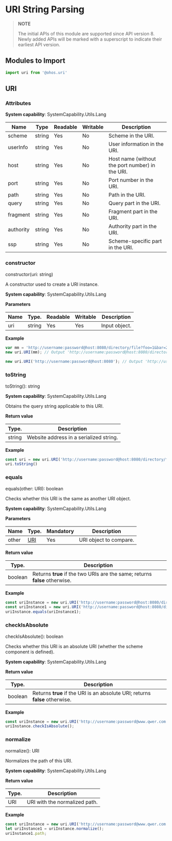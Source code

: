 # URI String Parsing

> **NOTE**
>
> The initial APIs of this module are supported since API version 8. Newly added APIs will be marked with a superscript to indicate their earliest API version.


## Modules to Import

```js
import uri from '@ohos.uri'  
```

## URI

### Attributes

**System capability**: SystemCapability.Utils.Lang

| Name| Type| Readable| Writable| Description|
| -------- | -------- | -------- | -------- | -------- |
| scheme | string | Yes| No| Scheme in the URI.|
| userInfo | string | Yes| No| User information in the URI.|
| host | string | Yes| No| Host name (without the port number) in the URI.|
| port | string | Yes| No| Port number in the URI.|
| path | string | Yes| No| Path in the URI.|
| query | string | Yes| No| Query part in the URI.|
| fragment | string | Yes| No| Fragment part in the URI.|
| authority | string | Yes| No| Authority part in the URI.|
| ssp | string | Yes| No| Scheme-specific part in the URI.|


### constructor

constructor(uri: string)

A constructor used to create a URI instance.

**System capability**: SystemCapability.Utils.Lang

**Parameters**

| Name| Type.| Readable| Writable| Description|
| -------- | -------- | -------- | -------- | -------- |
| uri | string | Yes| Yes| Input object.|

**Example**

```js
var mm = 'http://username:password@host:8080/directory/file?foo=1&bar=2#fragment';
new uri.URI(mm); // Output 'http://username:password@host:8080/directory/file?foo=1&bar=2#fragment';
```
```js
new uri.URI('http://username:password@host:8080'); // Output 'http://username:password@host:8080';
```


### toString

toString(): string

**System capability**: SystemCapability.Utils.Lang

Obtains the query string applicable to this URI.

**Return value**

| Type.| Description|
| -------- | -------- |
| string | Website address in a serialized string.|

**Example**

```js
const uri = new uri.URI('http://username:password@host:8080/directory/file?query=pppppp#qwer=da');
uri.toString()
```


### equals

equals(other: URI): boolean

Checks whether this URI is the same as another URI object.

**System capability**: SystemCapability.Utils.Lang

**Parameters**

| Name| Type.| Mandatory| Description|
| -------- | -------- | -------- | -------- |
| other | [URI](#uri) | Yes| URI object to compare.|

**Return value**

| Type.| Description|
| -------- | -------- |
| boolean | Returns **true** if the two URIs are the same; returns **false** otherwise.|

**Example**

```js
const uriInstance = new uri.URI('http://username:password@host:8080/directory/file?query=pppppp#qwer=da');
const uriInstance1 = new uri.URI('http://username:password@host:8080/directory/file?query=pppppp#qwer=da#fragment');
uriInstance.equals(uriInstance1);
```

### checkIsAbsolute

checkIsAbsolute(): boolean

Checks whether this URI is an absolute URI (whether the scheme component is defined).

**System capability**: SystemCapability.Utils.Lang

**Return value**

| Type.| Description|
| -------- | -------- |
| boolean | Returns **true** if the URI is an absolute URI; returns **false** otherwise.|

**Example**

```js
const uriInstance = new uri.URI('http://username:password@www.qwer.com:8080?query=pppppp');
uriInstance.checkIsAbsolute();
```


### normalize

normalize(): URI

Normalizes the path of this URI.

**System capability**: SystemCapability.Utils.Lang

**Return value**

| Type.| Description|
| -------- | -------- |
| URI | URI with the normalized path.|

**Example**
```js
const uriInstance = new uri.URI('http://username:password@www.qwer.com:8080/path/path1/../path2/./path3?query=pppppp');
let uriInstance1 = uriInstance.normalize();
uriInstance1.path;
```
